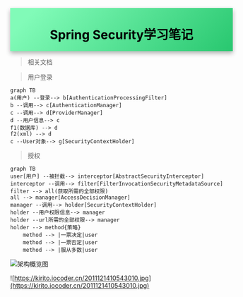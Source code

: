 <div style="display:flex;justify-content:center;align-items:center;box-shadow:0 5px 10px rgba(0,0,0,.3);background-image: linear-gradient( 135deg, #81FBB8 10%, #28C76F 100%);">
    <h1 align="center" style="color:#000;border-bottom:none">Spring Security学习笔记</h1>
</div>



> 相关文档

[spring security的原理及教程]:"https://blog.csdn.net/u012367513/article/details/38866465"
[中文文档]:"https://www.docs4dev.com/docs/zh/spring-security/5.1.2.RELEASE/reference"
[徐靖峰Spring Security（一）]:"https://www.cnkirito.moe/spring-security-1/"



> 用户登录

```mermaid
graph TB
a(用户) --登录--> b[AuthenticationProcessingFilter]
b --调用--> c[AuthenticationManager]
c --调用--> d[ProviderManager]
d --用户信息--> c
f1(数据库) --> d
f2(xml) --> d
c --User对象--> g[SecurityContextHolder]

```

> 授权

```mermaid
graph TB
user[用户] --被拦截--> interceptor[AbstractSecurityInterceptor]
interceptor --调用--> filter[FilterInvocationSecurityMetadataSource]
filter --> all(获取所需的全部权限)
all --> manager[AccessDecisionManager]
manager --调用--> holder[SecurityContextHolder]
holder --用户权限信息--> manager
holder --url所需的全部权限--> manager
holder --> method{策略}
	method --> |一票决定|user
	method --> |一票否定|user
	method --> |服从多数|user

```

![架构概览图](https://kirito.iocoder.cn/spring%20security%20architecture.png)





![https://kirito.iocoder.cn/2011121410543010.jpg](https://kirito.iocoder.cn/2011121410543010.jpg)